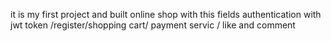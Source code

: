 it is my first  project and built online shop with this fields
authentication with jwt token /register/shopping cart/
payment servic /
like and comment
